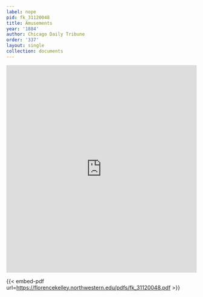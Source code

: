 ```yaml
---
label: nope
pid: fk_31120048
title: Amusements
year: '1884'
author: Chicago Daily Tribune
order: '337'
layout: single
collection: documents
---
```

<iframe src="https://northwestern.app.box.com/embed/s/rtxtfve12qx2g973z1ewzol3jb9kih3j?sortColumn=date&view=list" width="100%" height="550" frameborder="0" allowfullscreen webkitallowfullscreen msallowfullscreen></iframe>


{{< embed-pdf url=https://florencekelley.northwestern.edu/pdfs/fk_31120048.pdf >}}
